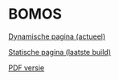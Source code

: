 # BOMOS

[Dynamische pagina (actueel)](https://Logius-standaarden.github.io/BOMOS-LinkedData/index.html)

[Statische pagina (laatste build)](https://Logius-standaarden.github.io/BOMOS-LinkedData/snapshot.html)

[PDF versie](https://logius-standaarden.github.io/BOMOS-LinkedData/BOMOS-LinkedData.pdf)
